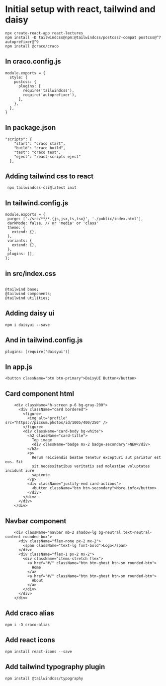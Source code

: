 # Initial setup with react, tailwind and daisy

```
npx create-react-app react-lectures
npm install -D tailwindcss@npm:@tailwindcss/postcss7-compat postcss@^7 autoprefixer@^9
npm install @craco/craco
```

## In craco.config.js

```
module.exports = {
  style: {
    postcss: {
      plugins: [
        require('tailwindcss'),
        require('autoprefixer'),
      ],
    },
  },
}
```

## In package.json

```
"scripts": {
    "start": "craco start",
    "build": "craco build",
    "test": "craco test",
    "eject": "react-scripts eject"
  },
```

## Adding tailwind css to react

```
 npx tailwindcss-cli@latest init
```

## In tailwind.config.js

```
module.exports = {
 purge: ['./src/**/*.{js,jsx,ts,tsx}', './public/index.html'],
 darkMode: false, // or 'media' or 'class'
 theme: {
   extend: {},
 },
 variants: {
   extend: {},
 },
 plugins: [],
};
```

## in src/index.css

```

@tailwind base;
@tailwind components;
@tailwind utilities;
```

## Adding daisy ui

`npm i daisyui --save`

## And in tailwind.config.js

`plugins: [require('daisyui')]`

## In app.js

`<button className="btn btn-primary">DaisyUI Button</button>`

## Card component html

```
    <div className="h-screen p-6 bg-gray-200">
      <div className="card bordered">
        <figure>
          <img alt="profile" src="https://picsum.photos/id/1005/400/250" />
        </figure>
        <div className="card-body bg-white">
          <h2 className="card-title">
            Top image
            <div className="badge mx-2 badge-secondary">NEW</div>
          </h2>
          <p>
            Rerum reiciendis beatae tenetur excepturi aut pariatur est eos. Sit
            sit necessitatibus veritatis sed molestiae voluptates incidunt iure
            sapiente.
          </p>
          <div className="justify-end card-actions">
            <button className="btn btn-secondary">More info</button>
          </div>
        </div>
      </div>
    </div>
```

## Navbar component

```
    <div className="navbar mb-2 shadow-lg bg-neutral text-neutral-content rounded-box">
      <div className="flex-none px-2 mx-2">
        <span className="text-lg font-bold">Logo</span>
      </div>
      <div className="flex-1 px-2 mx-2">
        <div className="items-stretch flex">
          <a href="#/" className="btn btn-ghost btn-sm rounded-btn">
            Home
          </a>
          <a href="#/" className="btn btn-ghost btn-sm rounded-btn">
            About
          </a>
        </div>
      </div>
    </div>
```

## Add craco alias

`npm i -D craco-alias`

## Add react icons

`npm install react-icons --save`

## Add tailwind typography plugin

`npm install @tailwindcss/typography`
